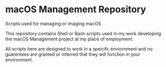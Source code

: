 # macOS Management Repository
Scripts used for managing or imaging macOS

This repository contains Shell or Bash scripts used in my work developing the macOS Management project at my place of employment.

All scripts here are designed to work in a speicifc enviornment and no guarentees are granted or inferred that they will function in your environment.
